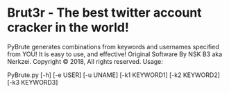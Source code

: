 # Brut3r - The best twitter account cracker in the world! 
PyBrute generates combinations from keywords and usernames specified from YOU! It is easy to use, and effective! Original Software By NSK B3 aka Nerkzei. Copyright © 2018, All rights reserved.  Usage:

PyBrute.py [-h] [-e USER] [-u UNAME] [-k1 KEYWORD1] [-k2 KEYWORD2]
                  [-k3 KEYWORD3]
